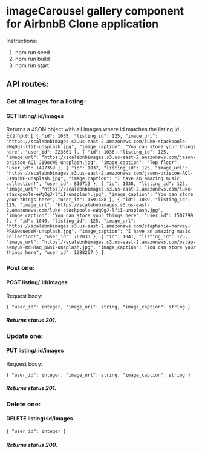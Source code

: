 # imageCarousel gallery component for AirbnbB Clone application

Instructions:

1) npm run seed
2) npm run build
3) npm run start

## API routes:

### Get all images for a listing:

#### GET listing/:id/images
Returns a JSON object with all images where id matches the listing id.
Example:
`[
    {
        "id": 1035,
        "listing_id": 125,
        "image_url": "https://scalebnbimages.s3.us-east-2.amazonaws.com/luke-stackpoole-eWqOgJ-lfiI-unsplash.jpg",
        "image_caption": "You can store your things here",
        "user_id": 223361
    },
    {
        "id": 1036,
        "listing_id": 125,
        "image_url": "https://scalebnbimages.s3.us-east-2.amazonaws.com/jason-briscoe-AQl-J19ocWE-unsplash.jpg",
        "image_caption": "Top floor",
        "user_id": 1497359
    },
    {
        "id": 1037,
        "listing_id": 125,
        "image_url": "https://scalebnbimages.s3.us-east-2.amazonaws.com/jason-briscoe-AQl-J19ocWE-unsplash.jpg",
        "image_caption": "I have an amazing music collection!",
        "user_id": 816713
    },
    {
        "id": 1038,
        "listing_id": 125,
        "image_url": "https://scalebnbimages.s3.us-east-2.amazonaws.com/luke-stackpoole-eWqOgJ-lfiI-unsplash.jpg",
        "image_caption": "You can store your things here",
        "user_id": 1591488
    },
    {
        "id": 1039,
        "listing_id": 125,
        "image_url": "https://scalebnbimages.s3.us-east-2.amazonaws.com/luke-stackpoole-eWqOgJ-lfiI-unsplash.jpg",
        "image_caption": "You can store your things here",
        "user_id": 1507299
    },
    {
        "id": 1040,
        "listing_id": 125,
        "image_url": "https://scalebnbimages.s3.us-east-2.amazonaws.com/stephanie-harvey-PPA6wsuedeM-unsplash.jpg",
        "image_caption": "I have an amazing music collection!",
        "user_id": 762033
    },
    {
        "id": 1041,
        "listing_id": 125,
        "image_url": "https://scalebnbimages.s3.us-east-2.amazonaws.com/ostap-senyuk-mdHRaq_pwsI-unsplash.jpg",
        "image_caption": "You can store your things here",
        "user_id": 1288267
    }
]`

### Post one:

#### POST listing/:id/images

Request body:

`{
"user_id": integer,
"image_url": string,
"image_caption": string
}`

##### Returns status 201.

### Update one:

#### PUT listing/:id/images

Request body:

`{
"user_id": integer,
"image_url": string,
"image_caption": string
}`

##### Returns status 201.

### Delete one:

#### DELETE listing/:id/images

`{
"user_id": integer
}`

##### Returns status 200.
